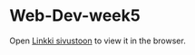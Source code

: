 ﻿# Web-Dev-week5

  Open [Linkki sivustoon](https://users.metropolia.fi/~abdulali/wsk-routing/) to view it in the browser.
